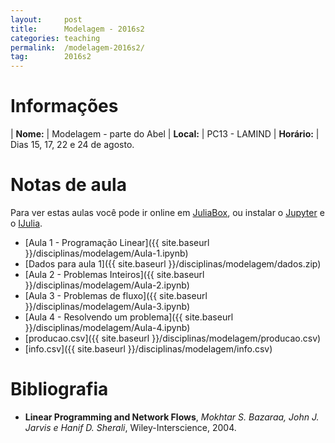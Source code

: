 ```yaml
---
layout:     post
title:      Modelagem - 2016s2
categories: teaching
permalink:  /modelagem-2016s2/
tag:        2016s2
---
```


# Informações

  | **Nome:**    | Modelagem - parte do Abel
  | **Local:**   | PC13 - LAMIND
  | **Horário:** | Dias 15, 17, 22 e 24 de agosto.

# Notas de aula

Para ver estas aulas você pode ir online em
[JuliaBox](https://www.juliabox.org),
ou instalar o [Jupyter](https://jupyter.org/) e o
[IJulia](https://github.com/JuliaLang/IJulia.jl).

  - [Aula 1 - Programação Linear]({{ site.baseurl }}/disciplinas/modelagem/Aula-1.ipynb)
  - [Dados para aula 1]({{ site.baseurl }}/disciplinas/modelagem/dados.zip)
  - [Aula 2 - Problemas Inteiros]({{ site.baseurl }}/disciplinas/modelagem/Aula-2.ipynb)
  - [Aula 3 - Problemas de fluxo]({{ site.baseurl }}/disciplinas/modelagem/Aula-3.ipynb)
  - [Aula 4 - Resolvendo um problema]({{ site.baseurl }}/disciplinas/modelagem/Aula-4.ipynb)
  - [producao.csv]({{ site.baseurl }}/disciplinas/modelagem/producao.csv)
  - [info.csv]({{ site.baseurl }}/disciplinas/modelagem/info.csv)

# Bibliografia

  - **Linear Programming and Network Flows**,
    *Mokhtar S. Bazaraa, John J. Jarvis e Hanif D. Sherali*,
    Wiley-Interscience,
    2004.
